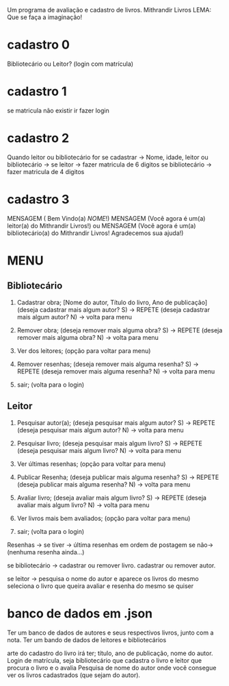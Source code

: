 Um programa de avaliação e cadastro de livros.
Mithrandir Livros
LEMA: Que se faça a imaginação!


# cadastro 0
Bibliotecário ou Leitor? (login com matrícula)

# cadastro 1
se matricula não existir ir fazer login

# cadastro 2
Quando leitor ou bibliotecário for se cadastrar -> 
Nome, idade, leitor ou bibliotecário -> 
se leitor -> fazer matricula de 6 digitos
se bibliotecário -> fazer matricula de 4 digitos

# cadastro 3
MENSAGEM ( Bem Vindo(a) $NOME$!)
MENSAGEM (Você agora é um(a) leitor(a) do Mithrandir Livros!)
ou 
MENSAGEM (Você agora é um(a) bibliotecário(a) do Mithrandir Livros! Agradecemos sua ajuda!)


# MENU
## Bibliotecário
1. Cadastrar obra; 
[Nome do autor, Título do livro, Ano de publicação]
(deseja cadastrar mais algum autor? S) -> REPETE
(deseja cadastrar mais algum autor? N) -> volta para menu

2. Remover obra; 
(deseja remover mais alguma obra? S) -> REPETE
(deseja remover mais alguma obra? N) -> volta para menu

3. Ver dos leitores; 
(opção para voltar para menu)

4. Remover resenhas; 
(deseja remover mais alguma resenha? S) -> REPETE
(deseja remover mais alguma resenha? N) -> volta para menu

6. sair; (volta para o login) 

## Leitor 
1. Pesquisar autor(a); 
(deseja pesquisar mais algum autor? S) -> REPETE
(deseja pesquisar mais algum autor? N) -> volta para menu

2. Pesquisar livro; 
(deseja pesquisar mais algum livro? S) -> REPETE
(deseja pesquisar mais algum livro? N) -> volta para menu

3. Ver últimas resenhas;
(opção para voltar para menu)

4. Publicar Resenha;
(deseja publicar mais alguma resenha? S) -> REPETE
(deseja publicar mais alguma resenha? N) -> volta para menu


5. Avaliar livro;
(deseja avaliar mais algum livro? S) -> REPETE
(deseja avaliar mais algum livro? N) -> volta para menu


6. Ver livros mais bem avaliados;
(opção para voltar para menu)

7. sair; (volta para o login)








Resenhas -> 
se tiver -> última resenhas em ordem de postagem
se não-> (nenhuma resenha ainda...)

se bibliotecário -> 
cadastrar ou remover livro.
cadastrar ou remover autor.

se leitor -> 
pesquisa o nome do autor e aparece os livros do mesmo
seleciona o livro que queira avaliar e resenha do mesmo se quiser




# banco de dados em .json
Ter um banco de dados de autores e seus respectivos livros, junto com a nota.
Ter um bando de dados de leitores e bibliotecários 



arte do cadastro do livro irá ter; título, ano de publicação, nome do autor.
Login de matrícula, seja bibliotecário que cadastra o livro e leitor que procura o livro e o avalia
Pesquisa de nome do autor onde você consegue ver os livros cadastrados (que sejam do autor).

